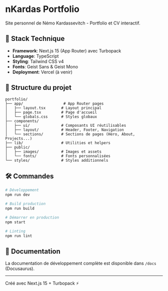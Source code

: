 # nKardas Portfolio

Site personnel de Némo Kardassevitch - Portfolio et CV interactif.

## 🚀 Stack Technique

- **Framework**: Next.js 15 (App Router) avec Turbopack
- **Language**: TypeScript
- **Styling**: Tailwind CSS v4
- **Fonts**: Geist Sans & Geist Mono
- **Deployment**: Vercel (à venir)

## 📁 Structure du projet

```
portfolio/
├── app/                  # App Router pages
│   ├── layout.tsx       # Layout principal
│   ├── page.tsx         # Page d'accueil
│   └── globals.css      # Styles globaux
├── components/
│   ├── ui/              # Composants UI réutilisables
│   ├── layout/          # Header, Footer, Navigation
│   └── sections/        # Sections de pages (Hero, About, Projects...)
├── lib/                 # Utilities et helpers
├── public/
│   ├── images/          # Images et assets
│   └── fonts/           # Fonts personnalisées
└── styles/              # Styles additionnels
```

## 🛠️ Commandes

```bash
# Développement
npm run dev

# Build production
npm run build

# Démarrer en production
npm start

# Linting
npm run lint
```

## 📝 Documentation

La documentation de développement complète est disponible dans `/docs` (Docusaurus).

---

Créé avec Next.js 15 + Turbopack ⚡
